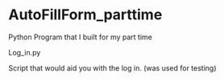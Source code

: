# AutoFillForm_parttime
Python Program that I built for my part time

Log_in.py

Script that would aid you with the log in. (was used for testing)
